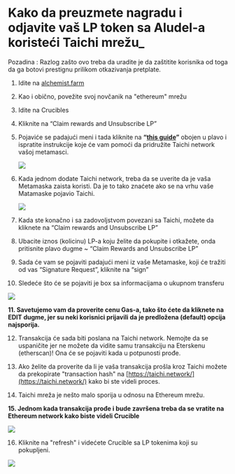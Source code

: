 # Kako da preuzmete nagradu i odjavite vaš LP token sa Aludel-a koristeći Taichi mrežu\_

Pozadina : Razlog zašto ovo treba da uradite je da zaštitite korisnika od toga da ga botovi prestignu prilikom otkazivanja pretplate.

1. Idite na [alchemist.farm](https://alchemist.farm)
2. Kao i obično, povežite svoj novčanik na "ethereum" mrežu
3. Idite na Crucibles 
4. Kliknite na “Claim rewards and Unsubscribe LP” 
5. Pojaviće se padajući meni i tada kliknite na **“**[**this guide**](https://github.com/Taichi-Network/docs/blob/master/sendPriveteTx_tutorial.md)**”** obojen u plavo i ispratite instrukcije koje će vam pomoći da pridružite Taichi network vašoj metamasci.

   ![](https://i.imgur.com/GvfeO9X.png)

6. Kada jednom dodate Taichi network, treba da se uverite da je vaša Metamaska zaista koristi. Da je to tako znaćete ako se na vrhu vaše Matamaske pojavio Taichi.

   ![](https://i.imgur.com/SgCwHKc.png)

7. Kada ste konačno i sa zadovoljstvom povezani sa Taichi, možete da kliknete na “Claim rewards and Unsubscribe LP”
8. Ubacite iznos \(kolicinu\) LP-a koju želite da pokupite i otkažete, onda pritisnite plavo dugme ~ “Claim Rewards and Unsubscribe LP”
9. Sada će vam se pojaviti padajući meni iz vaše Metamaske, koji će tražiti od vas “Signature Request”, kliknite na “sign”
10. Sledeće što će se pojaviti je box sa informacijama o ukupnom transferu

![](https://i.imgur.com/W0AWnzf.png)

**11. Savetujemo vam da proverite cenu Gas-a, tako što ćete da kliknete na EDIT dugme, jer su neki korisnici prijavili da je predložena \(default\) opcija najsporija.**

12. Transakcija će sada biti poslana na Taichi network. Nemojte da se uspaničite jer ne možete da vidite samu transakciju na Eterskenu \(etherscan\)! Ona će se pojaviti kada u potpunosti prođe.

13. Ako želite da proverite da li je vaša transakcija prošla kroz Taichi možete da prekopirate "transaction hash" na [https://taichi.network/](https://taichi.network/) kako bi ste videli proces.

14. Taichi mreža je nešto malo sporija u odnosu na Ethereum mrežu.

**15. Jednom kada transakcija prođe i bude završena treba da se vratite na Ethereum network kako biste videli Crucible**

![](https://i.imgur.com/styRf2g.png)

16. Kliknite na "refresh" i videćete Crucible sa LP tokenima koji su pokupljeni.

![](https://i.imgur.com/O8xfbGJ.png)

